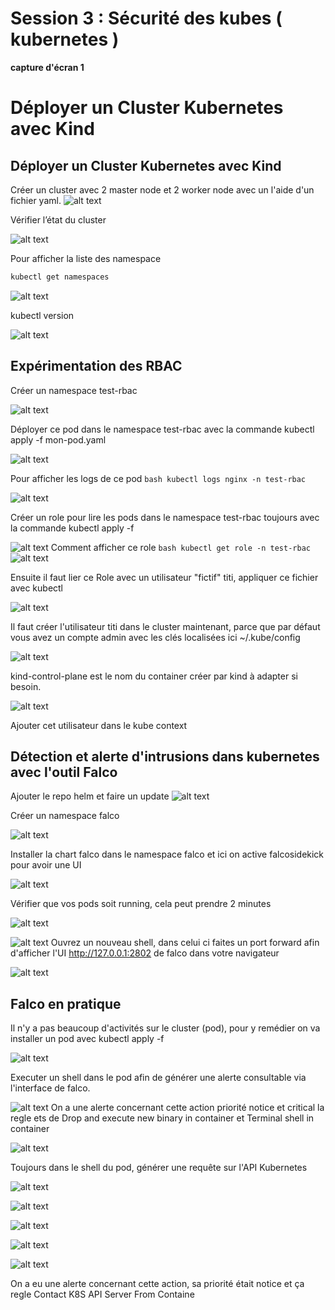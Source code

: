 # Session 3 : Sécurité des kubes ( kubernetes )

**capture d'écran 1**


# Déployer un Cluster Kubernetes avec Kind

## Déployer un Cluster Kubernetes avec Kind
Créer un cluster avec 2 master node et 2 worker node avec un l'aide d'un fichier yaml. 
![alt text](image_session3/image.png)

Vérifier l’état du cluster

![alt text](image_session3\image-1.png)

Pour afficher la liste des namespace 
```bash
kubectl get namespaces

```
![alt text](image_session3\image-2.png)

kubectl version

![alt text](image_session3\image-3.png)

## Expérimentation des RBAC

Créer un namespace test-rbac

![alt text](image_session3\image-4.png)

Déployer ce pod dans le namespace test-rbac avec la commande kubectl apply -f mon-pod.yaml

![alt text](image_session3\image-5.png)

Pour afficher les logs de ce pod ```bash kubectl logs nginx -n test-rbac```

![alt text](image_session3\image-6.png)

Créer un role pour lire les pods dans le namespace test-rbac toujours avec la commande kubectl apply -f

![alt text](image_session3\image-7.png)
Comment afficher ce role ```bash kubectl get role -n test-rbac```
![alt text](image_session3\image-8.png)

Ensuite il faut lier ce Role avec un utilisateur "fictif" titi, appliquer ce fichier avec kubectl

![alt text](image_session3\image-9.png)

Il faut créer l'utilisateur titi dans le cluster maintenant, parce que par défaut vous avez un compte admin avec les clés localisées ici ~/.kube/config

![alt text](image_session3\image-10.png)

kind-control-plane est le nom du container créer par kind à adapter si besoin.

![alt text](image_session3\image-11.png)

Ajouter cet utilisateur dans le kube context

## Détection et alerte d'intrusions dans kubernetes avec l'outil Falco

Ajouter le repo helm et faire un update
![alt text](image_session3\image-12.png)

Créer un namespace falco 

![alt text](image_session3\image-13.png)

Installer la chart falco dans le namespace falco et ici on active falcosidekick pour avoir une UI

![alt text](image_session3\image-14.png)

Vérifier que vos pods soit running, cela peut prendre 2 minutes

![alt text](image_session3\image-15.png)

![alt text](image_session3\image-16.png)
Ouvrez un nouveau shell, dans celui ci faites un port forward afin d'afficher l'UI http://127.0.0.1:2802 de falco dans votre navigateur


![alt text](image_session3\image-17.png)

## Falco en pratique

Il n'y a pas beaucoup d'activités sur le cluster (pod), pour y remédier on va installer un pod avec kubectl apply -f

![alt text](image_session3\image-18.png)

Executer un shell dans le pod afin de générer une alerte consultable via l'interface de falco.

![alt text](image_session3\image-19.png)
On a une alerte concernant cette action
priorité notice et critical
la regle ets de Drop and execute new binary in container et Terminal shell in container

![alt text](image_session3\image-20.png)

Toujours dans le shell du pod, générer une requête sur l'API Kubernetes

![alt text](image_session3\image-21.png)

![alt text](image_session3\image-22.png)


![alt text](image_session3\image-23.png)

![alt text](image_session3\image-24.png)

![alt text](image_session3\image-25.png)

On a eu une alerte concernant cette action, sa priorité était notice et ça regle Contact K8S API Server From Containe
